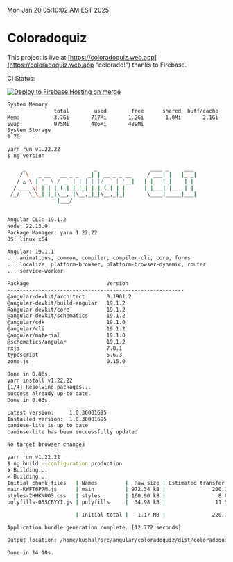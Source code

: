 Mon Jan 20 05:10:02 AM EST 2025

# Coloradoquiz


This project is live at [https://coloradoquiz.web.app](https://coloradoquiz.web.app "colorado!") thanks to Firebase.

CI Status: 

[![Deploy to Firebase Hosting on merge](https://github.com/teamkushal/coloradoquiz/actions/workflows/firebase-hosting-merge.yml/badge.svg)](https://github.com/teamkushal/coloradoquiz/actions/workflows/firebase-hosting-merge.yml)

```bash
System Memory
               total        used        free      shared  buff/cache   available
Mem:           3.7Gi       717Mi       1.2Gi       1.0Mi       2.1Gi       3.0Gi
Swap:          975Mi       486Mi       489Mi
System Storage
1.7G	.
```
```bash
yarn run v1.22.22
$ ng version

     _                      _                 ____ _     ___
    / \   _ __   __ _ _   _| | __ _ _ __     / ___| |   |_ _|
   / △ \ | '_ \ / _` | | | | |/ _` | '__|   | |   | |    | |
  / ___ \| | | | (_| | |_| | | (_| | |      | |___| |___ | |
 /_/   \_\_| |_|\__, |\__,_|_|\__,_|_|       \____|_____|___|
                |___/
    

Angular CLI: 19.1.2
Node: 22.13.0
Package Manager: yarn 1.22.22
OS: linux x64

Angular: 19.1.1
... animations, common, compiler, compiler-cli, core, forms
... localize, platform-browser, platform-browser-dynamic, router
... service-worker

Package                         Version
---------------------------------------------------------
@angular-devkit/architect       0.1901.2
@angular-devkit/build-angular   19.1.2
@angular-devkit/core            19.1.2
@angular-devkit/schematics      19.1.2
@angular/cdk                    19.1.0
@angular/cli                    19.1.2
@angular/material               19.1.0
@schematics/angular             19.1.2
rxjs                            7.8.1
typescript                      5.6.3
zone.js                         0.15.0
    
Done in 0.86s.
yarn install v1.22.22
[1/4] Resolving packages...
success Already up-to-date.
Done in 0.63s.
```
```bash
Latest version:     1.0.30001695
Installed version:  1.0.30001695
caniuse-lite is up to date
caniuse-lite has been successfully updated

No target browser changes
```
```bash
yarn run v1.22.22
$ ng build --configuration production
❯ Building...
✔ Building...
Initial chunk files   | Names         |  Raw size | Estimated transfer size
main-KWFT6P7M.js      | main          | 972.34 kB |               200.39 kB
styles-2HHKNUOS.css   | styles        | 160.90 kB |                 8.88 kB
polyfills-O5SCBYYI.js | polyfills     |  34.98 kB |                11.52 kB

                      | Initial total |   1.17 MB |               220.78 kB

Application bundle generation complete. [12.772 seconds]

Output location: /home/kushal/src/angular/coloradoquiz/dist/coloradoquiz

Done in 14.10s.
```
